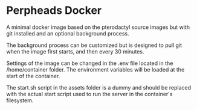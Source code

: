 # Perpheads Docker

A minimal docker image based on the pterodactyl source images but with git installed and an optional background process.

The background process can be customized but is designed to pull git when the image first starts, and then every 30 minutes.

Settings of the image can be changed in the .env file located in the /home/container folder. The environment variables will be loaded at the start of the container.

The start.sh script in the assets folder is a dummy and should be replaced with the actual start script used to run the server in the container's filesystem.